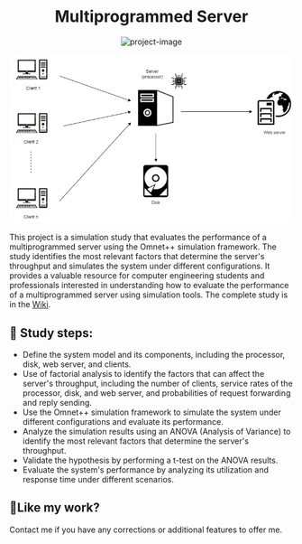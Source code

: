 <h1 align="center" id="title">Multiprogrammed Server</h1>

<p align="center"><img src="https://img.shields.io/badge/OMNeT++-5.6.2-1A2D33.svg?style=flat&amp;logo=omnet%2B%2B&amp;logoColor=white)](https://omnetpp.org/" alt="project-image"></p>

<p align="center">
    <img src="schema/schema.png" alt="App Icon">
</p>


<p id="description">This project is a simulation study that evaluates the performance of a multiprogrammed server using the Omnet++ simulation framework. The study identifies the most relevant factors that determine the server's throughput and simulates the system under different configurations. It provides a valuable resource for computer engineering students and professionals interested in understanding how to evaluate the performance of a multiprogrammed server using simulation tools. The complete study is in the <a href="https://github.com/mirawara/Multiprogrammed-Server/wiki/MS-Wiki">Wiki</a>.</p>

  
<h2>🧐 Study steps:</h2>

 * Define the system model and its components, including the processor, disk, web server, and clients. 
 * Use of factorial analysis to identify the factors that can affect the server's throughput, including the number of clients, service rates of the processor, disk, and web server, and probabilities of request forwarding and reply sending. 
* Use the Omnet++ simulation framework to simulate the system under different configurations and evaluate its performance. 
* Analyze the simulation results using an ANOVA (Analysis of Variance) to identify the most relevant factors that determine the server's throughput.
* Validate the hypothesis by performing a t-test on the ANOVA results.
* Evaluate the system's performance by analyzing its utilization and response time under different scenarios. 


<h2>💖Like my work?</h2>

Contact me if you have any corrections or additional features to offer me.
